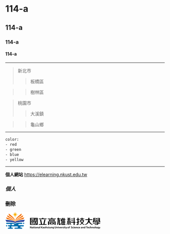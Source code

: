 # 114-a
## 114-a
### 114-a
#### 114-a
***
>新北市
>>板橋區


>>樹林區


>桃園市
>>大溪鎮

>>龜山鄉
***
```
color:
- red
- green
- blue
- yellow
```

---
**個人網站** <https://elearning.nkust.edu.tw>
### *個人*
### ~~刪除~~
![NKUST](nkust.png "NKUST")

